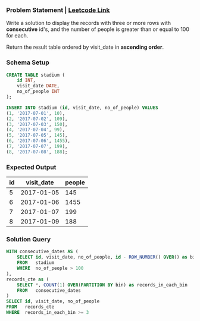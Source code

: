 ### Problem Statement | [Leetcode Link](https://leetcode.com/problems/human-traffic-of-stadium/description/)

Write a solution to display the records with three or more rows with **consecutive** id's, and the number of people is greater than or equal to 100 for each.

Return the result table ordered by visit_date in **ascending order**.


### Schema Setup

```sql
CREATE TABLE stadium (
    id INT,
    visit_date DATE,
    no_of_people INT
);

INSERT INTO stadium (id, visit_date, no_of_people) VALUES
(1, '2017-07-01', 10),
(2, '2017-07-02', 109),
(3, '2017-07-03', 150),
(4, '2017-07-04', 99),
(5, '2017-07-05', 145),
(6, '2017-07-06', 1455),
(7, '2017-07-07', 199),
(8, '2017-07-08', 188);
```


### Expected Output

| id   | visit_date | people    |
|------|------------|-----------|
| 5    | 2017-01-05 | 145       |
| 6    | 2017-01-06 | 1455      |
| 7    | 2017-01-07 | 199       |
| 8    | 2017-01-09 | 188       |


### Solution Query

```sql
WITH consecutive_dates AS (
    SELECT id, visit_date, no_of_people, id - ROW_NUMBER() OVER() as bin
    FROM   stadium
    WHERE  no_of_people > 100
),
records_cte as (
    SELECT *, COUNT(1) OVER(PARTITION BY bin) as records_in_each_bin
    FROM   consecutive_dates
)
SELECT id, visit_date, no_of_people
FROM   records_cte
WHERE  records_in_each_bin >= 3
```
